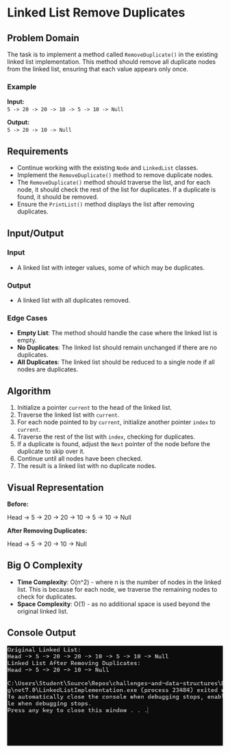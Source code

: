 # Linked List Remove Duplicates

## Problem Domain

The task is to implement a method called `RemoveDuplicate()` in the existing linked list implementation. This method should remove all duplicate nodes from the linked list, ensuring that each value appears only once.

### Example

**Input:**  
`5 -> 20 -> 20 -> 10 -> 5 -> 10 -> Null`

**Output:**  
`5 -> 20 -> 10 -> Null`

## Requirements

- Continue working with the existing `Node` and `LinkedList` classes.
- Implement the `RemoveDuplicate()` method to remove duplicate nodes.
- The `RemoveDuplicate()` method should traverse the list, and for each node, it should check the rest of the list for duplicates. If a duplicate is found, it should be removed.
- Ensure the `PrintList()` method displays the list after removing duplicates.

## Input/Output

### Input

- A linked list with integer values, some of which may be duplicates.

### Output

- A linked list with all duplicates removed.

### Edge Cases

- **Empty List**: The method should handle the case where the linked list is empty.
- **No Duplicates**: The linked list should remain unchanged if there are no duplicates.
- **All Duplicates**: The linked list should be reduced to a single node if all nodes are duplicates.

## Algorithm

1. Initialize a pointer `current` to the head of the linked list.
2. Traverse the linked list with `current`.
3. For each node pointed to by `current`, initialize another pointer `index` to `current`.
4. Traverse the rest of the list with `index`, checking for duplicates.
5. If a duplicate is found, adjust the `Next` pointer of the node before the duplicate to skip over it.
6. Continue until all nodes have been checked.
7. The result is a linked list with no duplicate nodes.

## Visual Representation

**Before:**

Head -> 5 -> 20 -> 20 -> 10 -> 5 -> 10 -> Null

**After Removing Duplicates:**

Head -> 5 -> 20 -> 10 -> Null

## Big O Complexity

- **Time Complexity**: O(n^2) - where n is the number of nodes in the linked list. This is because for each node, we traverse the remaining nodes to check for duplicates.
- **Space Complexity**: O(1) - as no additional space is used beyond the original linked list.

## Console Output
![ConsoleOutput](remove_duplicates.png)